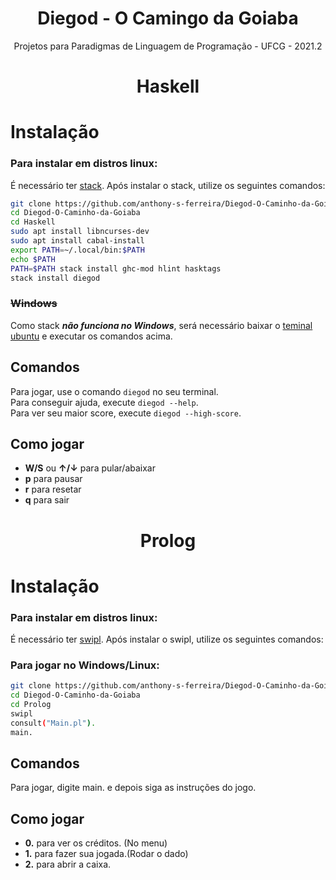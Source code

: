 <h1 align="center"> Diegod - O Camingo da Goiaba </h1>
<p align="center">
  Projetos para Paradigmas de Linguagem de Programação - UFCG - 2021.2
  </p>
<p align="center">
  </p>
  
  
 <h1 align="center"> Haskell </h1>

# Instalação

### Para instalar em distros linux:
É necessário ter [stack](https://docs.haskellstack.org/en/stable/README/#how-to-install). Após instalar
o stack, utilize os seguintes comandos:

```bash
git clone https://github.com/anthony-s-ferreira/Diegod-O-Caminho-da-Goiaba.git
cd Diegod-O-Caminho-da-Goiaba
cd Haskell
sudo apt install libncurses-dev
sudo apt install cabal-install
export PATH=~/.local/bin:$PATH
echo $PATH
PATH=$PATH stack install ghc-mod hlint hasktags
stack install diegod
```

### ~~Windows~~
Como stack **_não funciona no Windows_**, será necessário baixar o [teminal ubuntu](https://www.microsoft.com/store/productId/9PDXGNCFSCZV)
e executar os comandos acima.

## Comandos
Para jogar, use o comando `diegod` no seu terminal.   
Para conseguir ajuda, execute `diegod --help`.  
Para ver seu maior score, execute `diegod --high-score`.

## Como jogar

* **W/S** ou 	**&uarr;/&darr;** para pular/abaixar
* **p** para pausar
* **r** para resetar 
* **q** para sair

<h1 align="center"> Prolog </h1>

# Instalação

### Para instalar em distros linux:
É necessário ter [swipl](https://www.swi-prolog.org/versions.txt). Após instalar
o swipl, utilize os seguintes comandos:

### Para jogar no Windows/Linux:
```bash
git clone https://github.com/anthony-s-ferreira/Diegod-O-Caminho-da-Goiaba.git
cd Diegod-O-Caminho-da-Goiaba
cd Prolog
swipl
consult("Main.pl").
main.
```

## Comandos
Para jogar, digite main. e depois siga as instruções do jogo.

## Como jogar

* **0.** para ver os créditos. (No menu)
* **1.** para fazer sua jogada.(Rodar o dado)
* **2.** para abrir a caixa.



